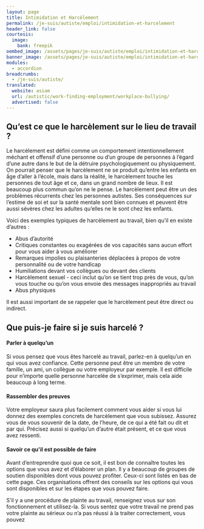 ```yaml
---
layout: page
title: Intimidation et Harcèlement
permalink: /je-suis/autiste/emploi/intimidation-et-harcelement
header_link: false
courtesis:
  image:
    bank: freepik
oembed_image: /assets/pages/je-suis/autiste/emploi/intimidation-et-harcelement/opengraph.jpg
banner_image: /assets/pages/je-suis/autiste/emploi/intimidation-et-harcelement/banner.jpg
modules:
  - accordion
breadcrumbs:
  - /je-suis/autiste/
translated:
  website: asiam
  url: /autistic/work-finding-employment/workplace-bullying/
  advertised: false
---
```


## Qu’est ce que le harcèlement sur le lieu de travail ?

Le harcèlement est défini comme un comportement intentionnellement méchant et offensif d’une personne ou d’un groupe de personnes à l’égard d’une autre dans le but de la détruire psychologiquement ou physiquement.
On pourrait penser que le harcèlement ne se produit qu’entre les enfants en ầge d’aller à l’école, mais dans la réalité, le harcèlement touche les personnes de tout âge et ce, dans un grand nombre de lieux. Il est beaucoup plus commun qu’on ne le pense.
Le harcèlement peut être un des problèmes récurrents chez les personnes autistes. Ses conséquences sur l’estime de soi et sur la santé mentale sont bien connues et peuvent être aussi sévères chez les adultes qu’elles ne le sont chez les enfants.


Voici des exemples typiques de harcèlement au travail, bien qu’il en existe d’autres :

  - Abus d’autorité
  - Critiques constantes ou exagérées de vos capacités sans aucun effort pour vous aider à vous améliorer
  - Remarques impolies ou plaisanteries déplacées à propos de votre personnalité ou de votre handicap
  - Humiliations devant vos collègues ou devant des clients
  - Harcèlement sexuel - ceci inclut qu’on se tient trop près de vous, qu’on vous touche ou qu’on vous envoie des messages inappropriés au travail
  - Abus physiques

Il est aussi important de se rappeler que le harcèlement peut être direct ou indirect.


## Que puis-je faire si je suis harcelé ?

<amp-accordion animate expand-single-section disable-session-states>
 <section expanded>
  <h4><span></span>Parler à quelqu’un</h4>
  <div>
<p>Si vous pensez que vous êtes harcelé au travail, parlez-en à quelqu’un en qui vous avez confiance. Cette personne peut être un membre de votre famille, un ami, un collègue ou votre employeur par exemple. Il est difficile pour n’importe quelle personne harcelée de s’exprimer, mais cela aide beaucoup à long terme.</p>
  </div>
 </section>
 <section>
  <h4><span></span>Rassembler des preuves</h4>
  <div>
<p>Votre employeur saura plus facilement comment vous aider si vous lui donnez des exemples concrets de harcèlement que vous subissez. Assurez vous de vous souvenir de la date, de l’heure, de ce qui a été fait ou dit et par qui. Précisez aussi si quelqu’un d’autre était présent, et ce que vous avez ressenti.</p>
  </div>
 </section>
 <section>
  <h4><span></span>Savoir ce qu'il est possible de faire</h4>
  <div>
<p>Avant d’entreprendre quoi que ce soit, il est bon de connaître toutes les options que vous avez et d’élaborer un plan. Il y a beaucoup de groupes de soutien disponibles dont vous pouvez profiter. Ceux-ci sont listés en bas de cette page. Ces organisations offrent des conseils sur les options qui vous sont disponibles et sur les étapes que vous pouvez faire.</p>
<p>S’il y a une procédure de plainte au travail, renseignez vous sur son fonctionnement et utilisez-la. Si vous sentez que votre travail ne prend pas votre plainte au sérieux ou n’a pas réussi à la traiter correctement, vous pouvez</p>
  </div>
 </section>
</amp-accordion>



